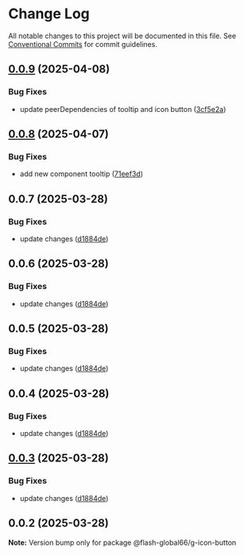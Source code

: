 # Change Log

All notable changes to this project will be documented in this file.
See [Conventional Commits](https://conventionalcommits.org) for commit guidelines.

## [0.0.9](https://github.com/Flash-Global66/global-design-system/compare/@flash-global66/g-icon-button@0.0.8...@flash-global66/g-icon-button@0.0.9) (2025-04-08)


### Bug Fixes

* update peerDependencies of tooltip and icon button ([3cf5e2a](https://github.com/Flash-Global66/global-design-system/commit/3cf5e2aecb498daea18bceeddc059186a972a4f5))





## [0.0.8](https://github.com/Flash-Global66/global-design-system/compare/@flash-global66/g-icon-button@0.0.7...@flash-global66/g-icon-button@0.0.8) (2025-04-07)


### Bug Fixes

* add new component tooltip ([71eef3d](https://github.com/Flash-Global66/global-design-system/commit/71eef3d44a7de1a2c52f8e6baddbdf9c8f189d2b))





## 0.0.7 (2025-03-28)


### Bug Fixes

* update changes ([d1884de](https://github.com/Flash-Global66/global-design-system/commit/d1884de11e4e9522c2d6912d932122a75aabf9e7))





## 0.0.6 (2025-03-28)


### Bug Fixes

* update changes ([d1884de](https://github.com/Flash-Global66/global-design-system/commit/d1884de11e4e9522c2d6912d932122a75aabf9e7))





## 0.0.5 (2025-03-28)


### Bug Fixes

* update changes ([d1884de](https://github.com/Flash-Global66/global-design-system/commit/d1884de11e4e9522c2d6912d932122a75aabf9e7))





## 0.0.4 (2025-03-28)


### Bug Fixes

* update changes ([d1884de](https://github.com/Flash-Global66/global-design-system/commit/d1884de11e4e9522c2d6912d932122a75aabf9e7))





## [0.0.3](https://github.com/Flash-Global66/global-design-system/compare/@flash-global66/g-icon-button@0.0.2...@flash-global66/g-icon-button@0.0.3) (2025-03-28)


### Bug Fixes

* update changes ([d1884de](https://github.com/Flash-Global66/global-design-system/commit/d1884de11e4e9522c2d6912d932122a75aabf9e7))





## 0.0.2 (2025-03-28)

**Note:** Version bump only for package @flash-global66/g-icon-button
